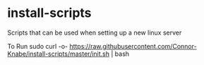 # install-scripts
Scripts that can be used when setting up a new linux server

To Run
sudo curl -o- https://raw.githubusercontent.com/Connor-Knabe/install-scripts/master/init.sh | bash
